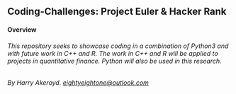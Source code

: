 ## Coding-Challenges: Project Euler & Hacker Rank

#### Overview

###### This repository seeks to showcase coding in a combination of Python3 and with future work in C++ and R. The work in C++ and R will be applied to projects in quantitative finance. Python will also be used in this research.

###### By Harry Akeroyd. eightyeightone@outlook.com
